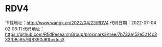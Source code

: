 # RDV4
下载地址：http://www.wangk.cn/2022/04/23/RDV4
代码日期：2022-07-04 02:06:11
代码地址：https://github.com/RfidResearchGroup/proxmark3/tree/7b732e152e5214c333fb8c9576f8390d61bcdca3
